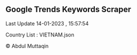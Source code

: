 

## Google Trends Keywords Scraper 
 
Last Update 14-01-2023 , 15:57:54

Country List :
VIETNAM.json



© Abdul Muttaqin 
